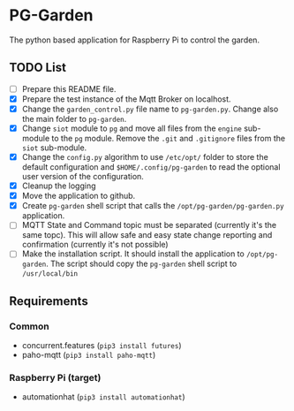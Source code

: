 # PG-Garden

The python based application for Raspberry Pi to control the garden.

## TODO List

- [ ] Prepare this README file.
- [x] Prepare the test instance of the Mqtt Broker on localhost.
- [x] Change the `garden_control.py` file name to `pg-garden.py`. Change also the main folder to `pg-garden`.
- [x] Change `siot` module to `pg` and move all files from the `engine` sub-module to the `pg` module. Remove the `.git` and `.gitignore` files from the `siot` sub-module.
- [x] Change the `config.py` algorithm to use `/etc/opt/` folder to store the default configuration and `$HOME/.config/pg-garden` to read the optional user version of the configuration.
- [x] Cleanup the logging
- [x] Move the application to github.
- [x] Create `pg-garden` shell script that calls the `/opt/pg-garden/pg-garden.py` application.
- [ ] MQTT State and Command topic must be separated (currently it's the same topc). This will allow safe and easy state change reporting and confirmation (currently it's not possible)
- [ ] Make the installation script. It should install the application to `/opt/pg-garden`. The script should copy the `pg-garden` shell script to `/usr/local/bin`

## Requirements

### Common

- concurrent.features (`pip3 install futures`)
- paho-mqtt (`pip3 install paho-mqtt`)

### Raspberry Pi (target)

- automationhat (`pip3 install automationhat`)
